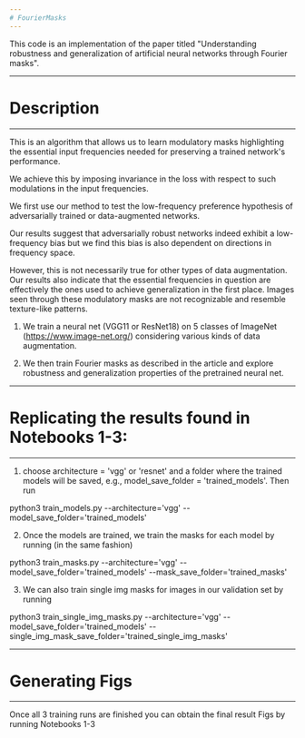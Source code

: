 ```yaml
---
# FourierMasks 
---
```


This code is an implementation of the paper titled "Understanding robustness and generalization 
of artificial neural networks through Fourier masks".

---
# Description
---

This is an algorithm that allows us to learn modulatory masks highlighting the essential 
input frequencies needed for preserving a trained network's performance.

We achieve this by imposing invariance in the loss with respect to such modulations 
in the input frequencies. 

We first use our method to test the low-frequency preference 
hypothesis of adversarially trained or data-augmented networks. 

Our results suggest that adversarially robust networks indeed exhibit a low-frequency bias 
but we find this bias is also dependent on directions in frequency space. 

However, this is not necessarily true for other types of data augmentation. 
Our results also indicate that the essential frequencies in question are effectively the ones 
used to achieve generalization in the first place. Images seen through these modulatory masks 
are not recognizable and resemble texture-like patterns.

1. We train a neural net (VGG11 or ResNet18) on 5 classes of ImageNet (https://www.image-net.org/)
considering various kinds of data augmentation.

2. We then train Fourier masks as described in the article and explore robustness and generalization
properties of the pretrained neural net.

---
# Replicating the results found in Notebooks 1-3:
---

1. choose architecture = 'vgg' or 'resnet' and a folder where the trained models will be saved, 
e.g., model_save_folder = 'trained_models'. Then run

python3 train_models.py --architecture='vgg' --model_save_folder='trained_models'

2. Once the models are trained, we train the masks for each model by running (in the same fashion)

python3 train_masks.py --architecture='vgg' --model_save_folder='trained_models' --mask_save_folder='trained_masks'

3. We can also train single img masks for images in our validation set by running

python3 train_single_img_masks.py --architecture='vgg' --model_save_folder='trained_models' --single_img_mask_save_folder='trained_single_img_masks'

---
# Generating Figs
---

Once all 3 training runs are finished you can obtain the final result Figs by running Notebooks 1-3
